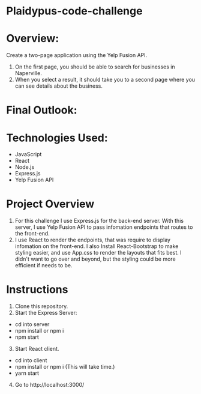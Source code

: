 # Plaidypus-code-challenge

# Overview:
Create a two-page application using the Yelp Fusion API.
1. On the first page, you should be able to search for businesses in Naperville.
2. When you select a result, it should take you to a second page where you can see details about the business.
# Final Outlook:
# Technologies Used:
* JavaScript
* React
* Node.js
* Express.js
* Yelp Fusion API
# Project Overview
1. For this challenge I use Express.js for the back-end server. With this server, I use Yelp Fusion API to pass infomation endpoints that routes to the front-end.
2. I use React to render the endpoints, that was require to display infomation on the front-end. I also Install React-Bootstrap to make styling easier, and use App.css to render the layouts that fits best. I didn't want to go over and beyond, but the styling could be more efficient if needs to be.
# Instructions
1. Clone this repository.
2. Start the Express Server: 
* cd into server
* npm install or npm i
* npm start
3. Start React client.
* cd into client
* npm install or npm i (This will take time.)
* yarn start
4. Go to http://localhost:3000/
